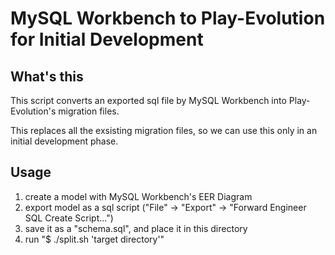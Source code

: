# MySQL Workbench to Play-Evolution for Initial Development

## What's this

This script converts an exported sql file by MySQL Workbench into Play-Evolution's migration files.

This replaces all the exsisting migration files, so we can use this only in an initial development phase.

## Usage

1. create a model with MySQL Workbench's EER Diagram
1. export model as a sql script ("File" -> "Export" -> "Forward Engineer SQL Create Script...")
1. save it as a "schema.sql", and place it in this directory
1. run "$ ./split.sh 'target directory'"


